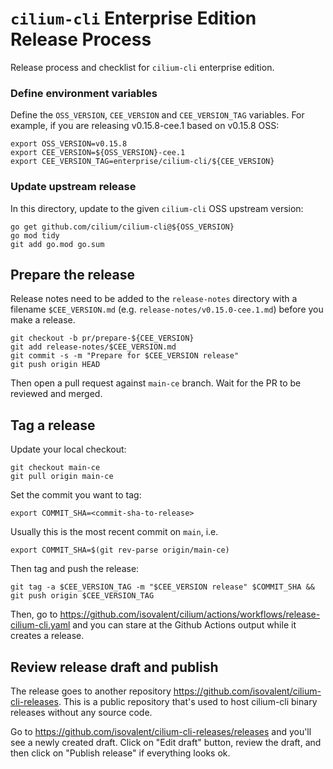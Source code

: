 # `cilium-cli` Enterprise Edition Release Process

Release process and checklist for `cilium-cli` enterprise edition.

### Define environment variables

Define the `OSS_VERSION`, `CEE_VERSION` and `CEE_VERSION_TAG` variables. For
example, if you are releasing v0.15.8-cee.1 based on v0.15.8 OSS:

    export OSS_VERSION=v0.15.8
    export CEE_VERSION=${OSS_VERSION}-cee.1
    export CEE_VERSION_TAG=enterprise/cilium-cli/${CEE_VERSION}

### Update upstream release

In this directory, update to the given `cilium-cli` OSS upstream version:

    go get github.com/cilium/cilium-cli@${OSS_VERSION}
    go mod tidy
    git add go.mod go.sum

## Prepare the release

Release notes need to be added to the  `release-notes` directory with a
filename `$CEE_VERSION.md` (e.g. `release-notes/v0.15.0-cee.1.md`) before you
make a release.

    git checkout -b pr/prepare-${CEE_VERSION}
    git add release-notes/$CEE_VERSION.md
    git commit -s -m "Prepare for $CEE_VERSION release"
    git push origin HEAD

Then open a pull request against `main-ce` branch. Wait for the PR to be reviewed and merged.

## Tag a release

Update your local checkout:

    git checkout main-ce
    git pull origin main-ce

Set the commit you want to tag:

    export COMMIT_SHA=<commit-sha-to-release>

Usually this is the most recent commit on `main`, i.e.

    export COMMIT_SHA=$(git rev-parse origin/main-ce)

Then tag and push the release:

    git tag -a $CEE_VERSION_TAG -m "$CEE_VERSION release" $COMMIT_SHA && git push origin $CEE_VERSION_TAG

Then, go to
https://github.com/isovalent/cilium/actions/workflows/release-cilium-cli.yaml
and you can stare at the Github Actions output while it creates a release.

## Review release draft and publish

The release goes to another repository https://github.com/isovalent/cilium-cli-releases. This is
a public repository that's used to host cilium-cli binary releases without any source code.

Go to https://github.com/isovalent/cilium-cli-releases/releases and you'll see a newly created
draft. Click on "Edit draft" button, review the draft, and then click on "Publish release" if
everything looks ok.
